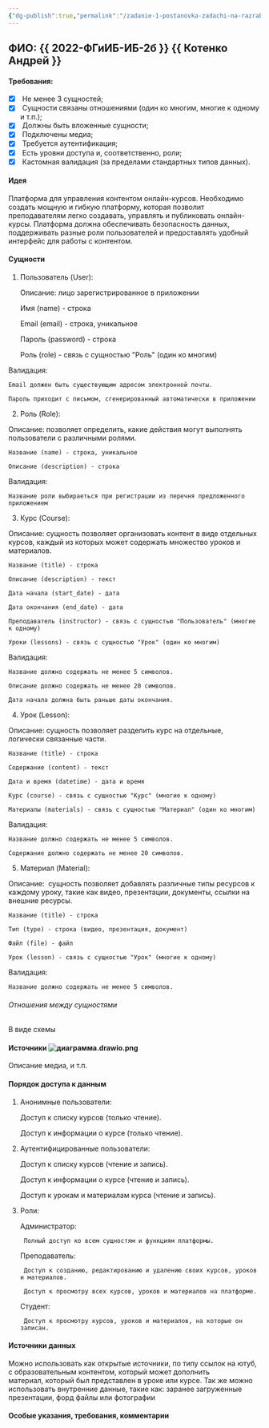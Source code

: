 ```yaml
---
{"dg-publish":true,"permalink":"/zadanie-1-postanovka-zadachi-na-razrabotku-strapi/","tags":["gardenEntry"]}
---
```


**ФИО:** {{ 2022-ФГиИБ-ИБ-2б }} {{ Котенко Андрей }}
---

#### Требования:

- [x]  Не менее 3 сущностей;
- [x]  Сущности связаны отношениями (один ко многим, многие к одному и т.п.);
- [x]  Должны быть вложенные сущности;
- [x]  Подключены медиа;
- [x]  Требуется аутентификация;
- [x]  Есть уровни доступа и, соответственно, роли;
- [x]  Кастомная валидация (за пределами стандартных типов данных).

#### Идея

Платформа для управления контентом онлайн-курсов. Необходимо создать мощную и гибкую платформу, которая позволит преподавателям легко создавать, управлять и публиковать онлайн-курсы. Платформа должна обеспечивать безопасность данных, поддерживать разные роли пользователей и предоставлять удобный интерфейс для работы с контентом.

#### Сущности
1. Пользователь (User):

	Описание: лицо зарегистрированное в приложении 
	
	Имя (name) - строка
	
	Email (email) - строка, уникальное
	
	Пароль (password) - строка
	
	Роль (role) - связь с сущностью "Роль" (один ко многим)

Валидация:

	Email должен быть существующим адресом электронной почты.
	
	Пароль приходит с письмом, сгенерированный автоматически в приложении

2. Роль (Role):

Описание: позволяет определить, какие действия могут выполнять пользователи с различными ролями.

	Название (name) - строка, уникальное
	
	Описание (description) - строка

Валидация:

	Название роли выбираеться при регистрации из перечня предложенного приложением

3. Курс (Course):

Описание: сущность позволяет организовать контент в виде отдельных курсов, каждый из которых может содержать множество уроков и материалов.

	Название (title) - строка
	
	Описание (description) - текст
	
	Дата начала (start_date) - дата
	
	Дата окончания (end_date) - дата
	
	Преподаватель (instructor) - связь с сущностью "Пользователь" (многие к одному)
	
	Уроки (lessons) - связь с сущностью "Урок" (один ко многим)

Валидация:

	Название должно содержать не менее 5 символов.
	
	Описание должно содержать не менее 20 символов.
	
	Дата начала должна быть раньше даты окончания.

4. Урок (Lesson):

Описание: сущность позволяет разделить курс на отдельные, логически связанные части. 

	Название (title) - строка
	
	Содержание (content) - текст
	
	Дата и время (datetime) - дата и время
	
	Курс (course) - связь с сущностью "Курс" (многие к одному)
	
	Материалы (materials) - связь с сущностью "Материал" (один ко многим)

Валидация:

	Название должно содержать не менее 5 символов.
	
	Содержание должно содержать не менее 20 символов.

5. Материал (Material):

Описание:  сущность позволяет добавлять различные типы ресурсов к каждому уроку, такие как видео, презентации, документы, ссылки на внешние ресурсы.

	Название (title) - строка
	
	Тип (type) - строка (видео, презентация, документ)
	
	Файл (file) - файл
	
	Урок (lesson) - связь с сущностью "Урок" (многие к одному)

Валидация:

	Название должно содержать не менее 5 символов.

###### Отношения между сущностями

В виде схемы  
#### Источники ![диаграмма.drawio.png](/img/user/%D0%B4%D0%B8%D0%B0%D0%B3%D1%80%D0%B0%D0%BC%D0%BC%D0%B0.drawio.png)

Описание медиа, и т.п.

#### Порядок доступа к данным

1. Анонимные пользователи:
	
	Доступ к списку курсов (только чтение).
	
	Доступ к информации о курсе (только чтение).

2. Аутентифицированные пользователи:

	Доступ к списку курсов (чтение и запись).
	
	Доступ к информации о курсе (чтение и запись).
	
	Доступ к урокам и материалам курса (чтение и запись).

3. Роли:

	Администратор:
	
		Полный доступ ко всем сущностям и функциям платформы.
	
	Преподаватель:
	
		Доступ к созданию, редактированию и удалению своих курсов, уроков и материалов.
	
		Доступ к просмотру всех курсов, уроков и материалов на платформе.
	
	Студент:
	
		Доступ к просмотру курсов, уроков и материалов, на которые он записан.




#### Источники данных

Можно использовать как открытые источники, по типу ссылок на ютуб, с образовательным контентом, который может дополнить материал, который был представлен в уроке или курсе.
Так же можно использовать внутренние данные, такие как: заранее загруженные презентации, форд файлы или фотографии 
#### Особые указания, требования, комментарии